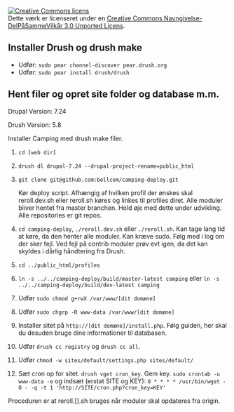 <a rel="license" href="http://creativecommons.org/licenses/by-sa/3.0/deed.da"><img alt="Creative Commons licens" style="border-width:0" src="http://i.creativecommons.org/l/by-sa/3.0/88x31.png" /></a><br />Dette værk er licenseret under en <a rel="license" href="http://creativecommons.org/licenses/by-sa/3.0/deed.da">Creative Commons Navngivelse-DelPåSammeVilkår 3.0 Unported Licens</a>.

Installer Drush og drush make
--------------------
* Udfør: `sudo pear channel-discover pear.drush.org`
* Udfør: `sudo pear install drush/drush`

Hent filer og opret site folder og database m.m.
------------------------------------------
Drupal Version: 7.24

Drush Version: 5.8

Installer Camping med drush make filer.

1. `cd [web dir]`
2. `drush dl drupal-7.24 --drupal-project-rename=public_html`
3. `git clone git@github.com:bellcom/camping-deploy.git`

    Kør deploy script. Afhængig af hvilken profil der ønskes skal reroll.dev.sh eller reroll.sh køres og linkes til profiles diret. Alle moduler bliver hentet fra master branchen. Hold øje med dette under udvikling. Alle repositories er git repos.

4. `cd camping-deploy`, `./reroll.dev.sh` eller `./reroll.sh`. Kan tage lang tid at køre, da den henter alle moduler. Kan kræve sudo. Følg med i log om der sker fejl. Ved fejl på contrib moduler prøv evt igen, da det kan skyldes i dårlig håndtering fra Drush.
5. `cd ../public_html/profiles`
6. `ln -s ../../camping-deploy/build/master-latest camping` eller `ln -s ../../camping-deploy/build/dev-latest camping`
7. Udfør `sudo chmod g+rwX /var/www/[dit domæne]`
8. Udfør `sudo chgrp -R www-data /var/www/[dit domæne]`
9. Installer sitet på `http://[dit domæne]/install.php`. Følg guiden, her skal du desuden bruge dine informationer til databasen.
10. Udfør `drush cc registry` og `drush cc all`.
11. Udfør `chmod -w sites/default/settings.php sites/default/`
12. Sæt cron op for sitet. `drush vget cron_key`. Gem key. `sudo crontab -u www-data -e` og indsæt (erstat SITE og KEY): `0 * * * * /usr/bin/wget -O - -q -t 1 'http://SITE/cron.php?cron_key=KEY'`

Proceduren er at reroll.[].sh bruges når moduler skal opdateres fra origin.

